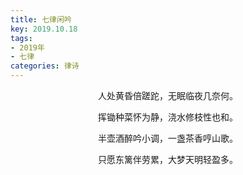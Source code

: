 ```yaml
---
title: 七律闲吟
key: 2019.10.18
tags: 
- 2019年 
- 七律
categories: 律诗
---
```


<p align="center">人处黄昏倍蹉跎，无眠临夜几奈何。
</p>
<p align="center">挥锄种菜怀为静，浇水修枝性也和。
</p>
<p align="center">半壶酒醉吟小调，一盏茶香哼山歌。
</p>
<p align="center">只愿东篱伴劳累，大梦天明轻盈多。
</p>
